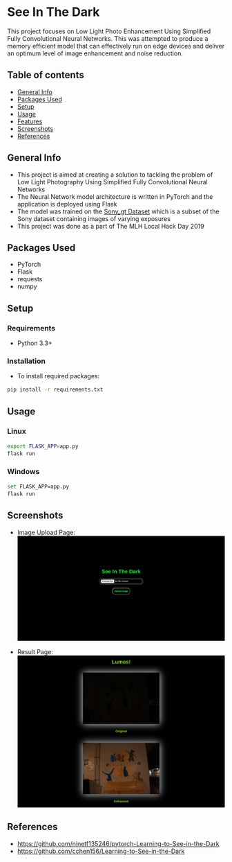 # See In The Dark
This project focuses on Low Light Photo Enhancement Using Simplified Fully Convolutional Neural Networks. This was attempted to produce a memory efficient model that can effectively run on edge devices and deliver an optimum level of image enhancement and noise reduction. 

## Table of contents
* [General Info](#general-info)
* [Packages Used](#packages-used)
* [Setup](#setup)
* [Usage](#usage)
* [Features](#features)
* [Screenshots](#screenshots)
* [References](#references)

## General Info
- This project is aimed at creating a solution to tackling the problem of Low Light Photography Using Simplified Fully Convolutional Neural Networks
- The Neural Network model architecture is written in PyTorch and the application is deployed using Flask
- The model was trained on the [Sony_gt Dataset](https://drive.google.com/drive/folders/1vlUte4X_qKUtm-D61eXuoJGSl2crsOCc?usp=sharing) which is a subset of the Sony dataset containing images of varying exposures
- This project was done as a part of The MLH Local Hack Day 2019

## Packages Used
- PyTorch
- Flask
- requests
- numpy

## Setup

### Requirements
- Python 3.3+

### Installation
- To install required packages:<br>
```bash
pip install -r requirements.txt
```

## Usage

### Linux
```bash
export FLASK_APP=app.py
flask run
```

### Windows
```bash
set FLASK_APP=app.py
flask run
```

## Screenshots

- Image Upload Page:
![](./assets/home.png)

- Result Page:
![](./assets/results.png)

## References
- <https://github.com/ninetf135246/pytorch-Learning-to-See-in-the-Dark>
- <https://github.com/cchen156/Learning-to-See-in-the-Dark>



